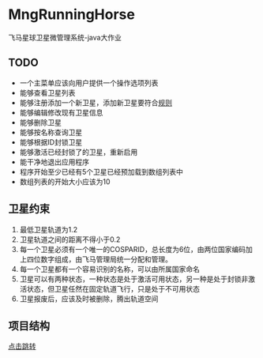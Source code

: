 # MngRunningHorse
飞马星球卫星微管理系统-java大作业

## TODO

- 一个主菜单应该向用户提供一个操作选项列表 
- 能够查看卫星列表
- 能够注册添加一个新卫星，添加新卫星要符合[规则](#卫星约束)
- 能够编辑修改现有卫星信息 
- 能够删除卫星
- 能够按名称查询卫星
- 能够根据ID封锁卫星 
- 能够激活已经封锁了的卫星，重新启用
- 能干净地退出应用程序
- 程序开始至少已经有5个卫星已经预加载到数组列表中
- 数组列表的开始大小应该为10

## 卫星约束

1. 最低卫星轨道为1.2
2. 卫星轨道之间的距离不得小于0.2
3. 每一个卫星必须有一个唯一的COSPARID，总长度为6位，由两位国家编码加上四位数字组成，由飞马管理局统一分配和管理。
4. 每一个卫星都有一个容易识别的名称，可以由所属国家命名
5. 卫星可以有两种状态，一种状态是处于激活可用状态，另一种是处于封锁非激活状态，但卫星任然在固定轨道飞行，只是处于不可用状态
6. 卫星报废后，应该及时被删除，腾出轨道空间

## 项目结构

[点击跳转](https://www.processon.com/view/link/61712d1307912946cfcae88a)
